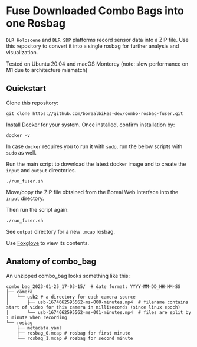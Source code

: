 # Fuse Downloaded Combo Bags into one Rosbag

`DLR Holoscene` and `DLR SDP` platforms record sensor data into a ZIP file.
Use this repository to convert it into a single rosbag for further analysis and visualization.

Tested on Ubuntu 20.04 and macOS Monterey (note: slow performance on M1 due to architecture mismatch)

## Quickstart

Clone this repository:

```
git clone https://github.com/borealbikes-dev/combo-rosbag-fuser.git
```

Install [Docker](https://docs.docker.com/engine/install/) for your system. Once installed, confirm installation by:

```
docker -v
```

In case `docker` requires you to run it with `sudo`, run the below scripts with `sudo` as well.

Run the main script to download the latest docker image and to create the `input` and `output` directories.

```
./run_fuser.sh
```

Move/copy the ZIP file obtained from the Boreal Web Interface into the `input` directory.

Then run the script again:

```
./run_fuser.sh
```

See `output` directory for a new `.mcap` rosbag.

Use [Foxglove](https://foxglove.dev/) to view its contents.

## Anatomy of combo_bag

An unzipped combo_bag looks something like this:
```
combo_bag_2023-01-25_17-03-15/  # date format: YYYY-MM-DD_HH-MM-SS
├── camera
│   └── usb2 # a directory for each camera source
│       ├── usb-1674662595562-ms-000-minutes.mp4  # filename contains start of video for this camera in milliseconds (since linux epoch)
│       └── usb-1674662595562-ms-001-minutes.mp4  # files are split by 1 minute when recording 
└── rosbag
    ├── metadata.yaml
    ├── rosbag_0.mcap # rosbag for first minute
    └── rosbag_1.mcap # rosbag for second minute 
```
